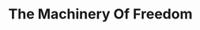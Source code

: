 ---
layout: page-books
title: The Machinery Of Freedom
subtitle: 
essential: 
categories: ['economics']
authors: ['David D. Friedman']
authors_twitter: 
excerpt: .
resource_url: http://www.daviddfriedman.com/The_Machinery_of_Freedom_.pdf
amazon_url: https://www.amazon.com/dp/0812690699
wikipedia_url: https://en.wikipedia.org/wiki/The_Machinery_of_Freedom
free_url: http://daviddfriedman.com/The_Machinery_of_Freedom_.pdf
---